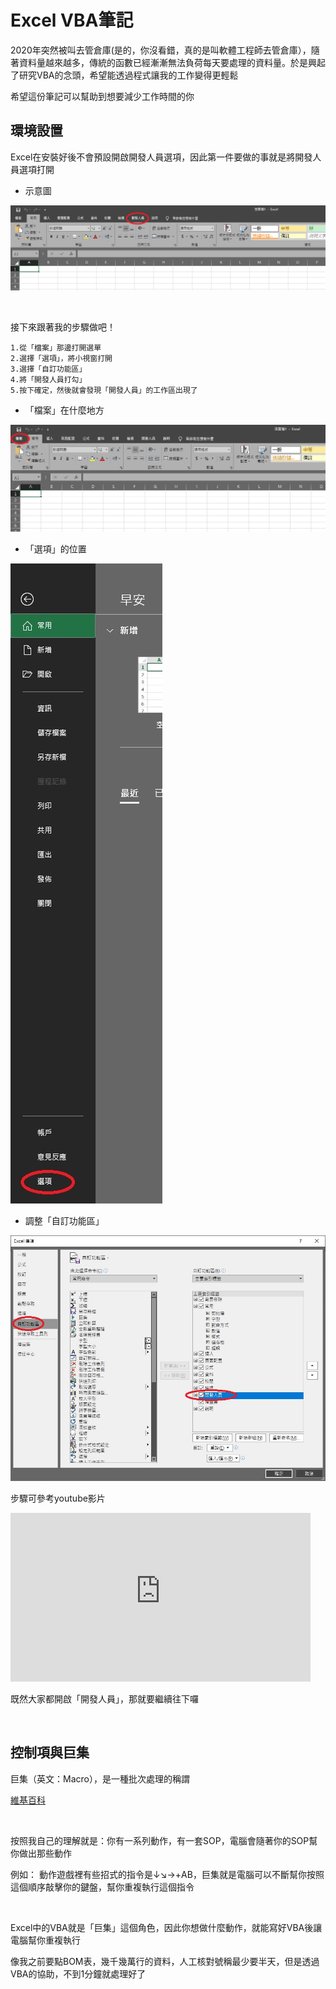 # Excel VBA筆記

2020年突然被叫去管倉庫(是的，你沒看錯，真的是叫軟體工程師去管倉庫），隨著資料量越來越多，傳統的函數已經漸漸無法負荷每天要處理的資料量。於是興起了研究VBA的念頭，希望能透過程式讓我的工作變得更輕鬆

希望這份筆記可以幫助到想要減少工作時間的你

## 環境設置

Excel在安裝好後不會預設開啟開發人員選項，因此第一件要做的事就是將開發人員選項打開

- 示意圖

![image](./img/開發人員in功能區.jpg)

<br/>

接下來跟著我的步驟做吧！

    1.從「檔案」那邊打開選單
    2.選擇「選項」，將小視窗打開
    3.選擇「自訂功能區」
    4.將「開發人員打勾」
    5.按下確定，然後就會發現「開發人員」的工作區出現了


* 「檔案」在什麼地方

![image](./img/ch0_前置準備/檔案在功能區中的位置.jpg)

- 「選項」的位置

![image](./img/ch0_前置準備/選項的位置.jpg)

- 調整「自訂功能區」

![image](./img/ch0_前置準備/自訂功能區的設定.jpg)

步驟可參考youtube影片

<iframe width="480" height="270" src="https://www.youtube-nocookie.com/embed/Koe_JvnvAcY" frameborder="0" allow="accelerometer; autoplay; clipboard-write; encrypted-media; gyroscope; picture-in-picture" allowfullscreen></iframe>

<br/>

既然大家都開啟「開發人員」，那就要繼續往下囉

<br/>

## 控制項與巨集

巨集（英文：Macro），是一種批次處理的稱謂

[維基百科](https://zh.wikipedia.org/wiki/%E5%B7%A8%E9%9B%86)

<br/>

按照我自己的理解就是：你有一系列動作，有一套SOP，電腦會隨著你的SOP幫你做出那些動作

例如：
動作遊戲裡有些招式的指令是↓↘→+AB，巨集就是電腦可以不斷幫你按照這個順序敲擊你的鍵盤，幫你重複執行這個指令

<br/>

Excel中的VBA就是「巨集」這個角色，因此你想做什麼動作，就能寫好VBA後讓電腦幫你重複執行

像我之前要點BOM表，幾千幾萬行的資料，人工核對號稱最少要半天，但是透過VBA的協助，不到1分鐘就處理好了
